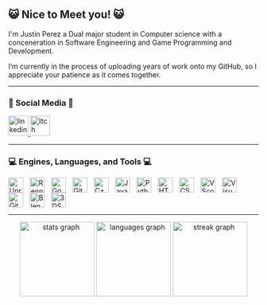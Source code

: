 ## 😺 Nice to Meet you! 😺

I'm Justin Perez a Dual major student in Computer science with a conceneration in Software Engineering and Game Programming and Development. 

I’m currently in the process of uploading years of work onto my GitHub, so I appreciate your patience as it comes together.

---

### 📱 Social Media 📱

<!-- Linkedin-->
<div align="left">
  <a href="https://www.linkedin.com/in/justin-perez-247b122a2/" target="_blank">
    <img src="https://img.shields.io/static/v1?message=LinkedIn&logo=linkedin&label=&color=0077B5&logoColor=white&labelColor=&style=flat" height="40" alt="linkedin Badge" />
  </a>
  
<!-- Itch-->
  <a href="https://justin-bytes-code.itch.io/" target="_blank">
    <img alt="Itch Badge" src="https://img.shields.io/badge/Itch-orange" height="40">
  </a>
</div>



<!--
TODO: Create a Profolio website and link it here on a badge!
-->

---

### 💻 Engines, Languages, and Tools 💻


<img align= "left" alt = "Unreal" width = "30px" style="padding-right:10px;" src="https://cdn.jsdelivr.net/gh/devicons/devicon@latest/icons/unrealengine/unrealengine-original.svg"/>
<img align= "left" alt = "Renpy" width = "30px" style="padding-right:10px;" src="https://cdn.jsdelivr.net/gh/devicons/devicon@latest/icons/renpy/renpy-original.svg"/>
<img align= "left" alt = "Godot" width = "30px" style="padding-right:10px;" src="https://cdn.jsdelivr.net/gh/devicons/devicon@latest/icons/godot/godot-original.svg"/>
<img align= "left" alt="Git" width="30px" style="padding-right:10px;" src="https://cdn.jsdelivr.net/gh/devicons/devicon/icons/git/git-original.svg" />
<img align="left" alt="C++" width="30px" style="padding-right:10px;" src="https://cdn.jsdelivr.net/gh/devicons/devicon@latest/icons/cplusplus/cplusplus-original.svg" />
<img align= "left" alt="Java" width="30px" style="padding-right:10px;" src="https://cdn.jsdelivr.net/gh/devicons/devicon/icons/java/java-original.svg"/>
<img align= "left" alt="Python" width="30px" style="padding-right:10px;" src="https://cdn.jsdelivr.net/gh/devicons/devicon@latest/icons/python/python-original.svg" />
<img align="left" alt="HTML" width="30px" style="padding-right:10px;" src="https://cdn.jsdelivr.net/gh/devicons/devicon/icons/html5/html5-plain.svg" />
<img align="left" alt="CSS" width="30px" style="padding-right:10px;" src="https://cdn.jsdelivr.net/gh/devicons/devicon/icons/css3/css3-plain.svg" />
<img align= "left" alt = "VScode" width = "30px" style="padding-right:10px;" src="https://cdn.jsdelivr.net/gh/devicons/devicon@latest/icons/vscode/vscode-original.svg"/>
<img align= "left" alt = "Visual Studio" width = "30px" style="padding-right:10px;" src="https://cdn.jsdelivr.net/gh/devicons/devicon@latest/icons/visualstudio/visualstudio-original.svg"/>
<img align="left" alt="GitHub" width="30px" style="padding-right:10px;" src="https://cdn.jsdelivr.net/gh/devicons/devicon/icons/github/github-original.svg" />
<img align= "left" alt = "Blender" width = "30px" style="padding-right:10px;" src="https://cdn.jsdelivr.net/gh/devicons/devicon@latest/icons/blender/blender-original.svg"/>
<img align= "left" alt = "3DSMax" width = "30px" style="padding-right:10px;" src="https://cdn.jsdelivr.net/gh/devicons/devicon@latest/icons/threedsmax/threedsmax-original.svg"/>



<br clear="both">

---

<div align="center">
  <img src="https://github-readme-stats.vercel.app/api?username=justin-bytes-code&hide_title=true&hide_rank=true&show_icons=true&include_all_commits=true&count_private=true&disable_animations=false&theme=aura_dark&locale=en&hide_border=true&order=1" height="150" alt="stats graph"  />
  <img src="https://github-readme-stats.vercel.app/api/top-langs?username=justin-bytes-code&locale=en&hide_title=false&layout=compact&card_width=320&langs_count=5&theme=aura_dark&hide_border=true&order=2" height="150" alt="languages graph"  />
  <img src="https://streak-stats.demolab.com?user=justin-bytes-code&locale=en&mode=daily&theme=aura_dark&hide_border=true&border_radius=5&order=3" height="150" alt="streak graph"  />
</div>
